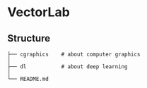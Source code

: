# VectorLab

## Structure

```
├── cgraphics    # about computer graphics
│
├── dl           # about deep learning
│  
└── README.md
```

